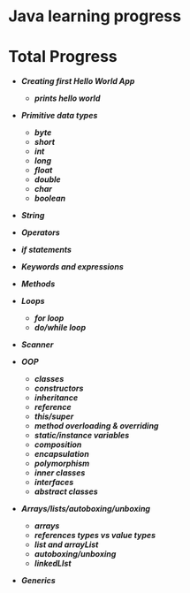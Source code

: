 # Java learning progress

# Total Progress
 * **_Creating first Hello World App_**
   - **_prints hello world_**
 
 * **_Primitive data types_**
   - **_byte_**
   - **_short_**
   - **_int_**
   - **_long_**
   - **_float_**
   - **_double_**
   - **_char_**
   - **_boolean_**
 
 * **_String_**
 * **_Operators_**
 * **_if statements_**
 * **_Keywords and expressions_**
 * **_Methods_**
 * **_Loops_**
    - **_for loop_**
    - **_do/while loop_**
 * **_Scanner_**
 * **_OOP_**
    - **_classes_**
    - **_constructors_**
    - **_inheritance_**
    - **_reference_**
    - **_this/super_**
    - **_method overloading & overriding_**
    - **_static/instance variables_**
    - **_composition_**
    - **_encapsulation_**
    - **_polymorphism_**
    - **_inner classes_**
    - **_interfaces_**
    - **_abstract classes_**
  * **_Arrays/lists/autoboxing/unboxing_**
    - **_arrays_**
    - **_references types vs value types_**
    - **_list and arrayList_**
    - **_autoboxing/unboxing_**
    - **_linkedLIst_**
  * **_Generics_**

 
